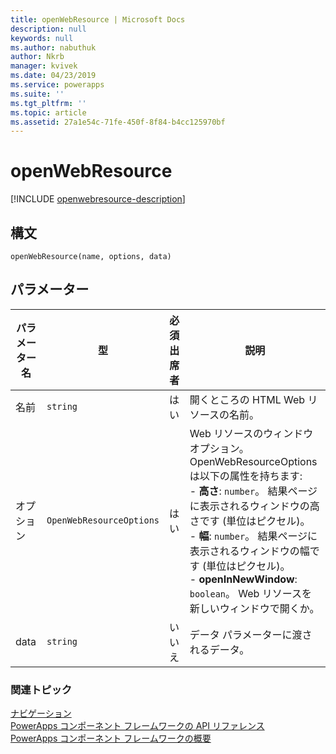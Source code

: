 ```yaml
---
title: openWebResource | Microsoft Docs
description: null
keywords: null
ms.author: nabuthuk
author: Nkrb
manager: kvivek
ms.date: 04/23/2019
ms.service: powerapps
ms.suite: ''
ms.tgt_pltfrm: ''
ms.topic: article
ms.assetid: 27a1e54c-71fe-450f-8f84-b4cc125970bf
---
```


# <a name="openwebresource"></a>openWebResource

[!INCLUDE [openwebresource-description](includes/openwebresource-description.md)]

## <a name="syntax"></a>構文

`openWebResource(name, options, data)`

## <a name="parameters"></a>パラメーター

| パラメーター名|型|必須出席者|説明|
| ------------- |----|--------|-----------|
|名前|`string`|はい|開くところの HTML Web リソースの名前。|
|オプション|`OpenWebResourceOptions`|はい|Web リソースのウィンドウ オプション。 OpenWebResourceOptions は以下の属性を持ちます:<br/>- **高さ**: `number`。 結果ページに表示されるウィンドウの高さです (単位はピクセル)。<br/>- **幅**: `number`。 結果ページに表示されるウィンドウの幅です (単位はピクセル)。<br/>- **openInNewWindow**: `boolean`。 Web リソースを新しいウィンドウで開くか。|
|data|`string`|いいえ|データ パラメーターに渡されるデータ。


### <a name="related-topics"></a>関連トピック

[ナビゲーション](../navigation.md)<br/>
[PowerApps コンポーネント フレームワークの API リファレンス](../../reference/index.md)<br/>
[PowerApps コンポーネント フレームワークの概要](../../overview.md)